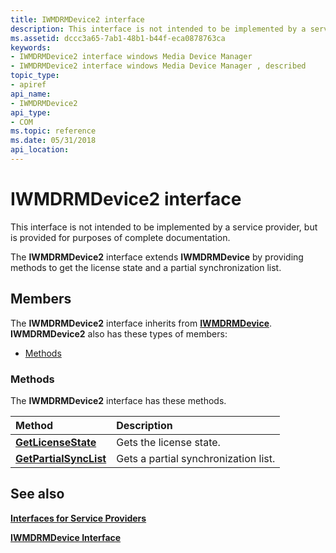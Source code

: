 ```yaml
---
title: IWMDRMDevice2 interface
description: This interface is not intended to be implemented by a service provider, but is provided for purposes of complete documentation.The IWMDRMDevice2 interface extends IWMDRMDevice by providing methods to get the license state and a partial synchronization list.
ms.assetid: dccc3a65-7ab1-48b1-b44f-eca0878763ca
keywords:
- IWMDRMDevice2 interface windows Media Device Manager
- IWMDRMDevice2 interface windows Media Device Manager , described
topic_type:
- apiref
api_name:
- IWMDRMDevice2
api_type:
- COM
ms.topic: reference
ms.date: 05/31/2018
api_location: 
---
```


# IWMDRMDevice2 interface

This interface is not intended to be implemented by a service provider, but is provided for purposes of complete documentation.

The **IWMDRMDevice2** interface extends **IWMDRMDevice** by providing methods to get the license state and a partial synchronization list.

## Members

The **IWMDRMDevice2** interface inherits from [**IWMDRMDevice**](iwmdrmdevice.md). **IWMDRMDevice2** also has these types of members:

-   [Methods](#methods)

### Methods

The **IWMDRMDevice2** interface has these methods.



| Method                                                         | Description                                     |
|:---------------------------------------------------------------|:------------------------------------------------|
| [**GetLicenseState**](iwmdrmdevice2-getlicensestate.md)       | Gets the license state.<br/>              |
| [**GetPartialSyncList**](iwmdrmdevice2-getpartialsynclist.md) | Gets a partial synchronization list.<br/> |



 

## See also

<dl> <dt>

[**Interfaces for Service Providers**](interfaces-for-service-providers.md)
</dt> <dt>

[**IWMDRMDevice Interface**](iwmdrmdevice.md)
</dt> </dl>

 

 





